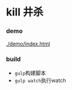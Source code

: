 # kill 井杀

### demo
[./demo/index.html](http://06wj.github.io/kill/demo/index.html)

### build

* ```gulp```构建脚本
* ```gulp watch```执行watch